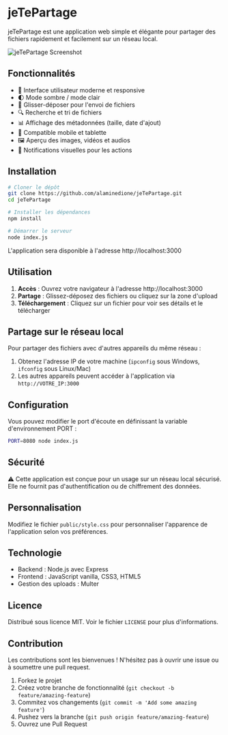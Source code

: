 # jeTePartage

jeTePartage est une application web simple et élégante pour partager des fichiers rapidement et facilement sur un réseau local.

![jeTePartage Screenshot](screenshot.png)

## Fonctionnalités

- 🚀 Interface utilisateur moderne et responsive
- 🌓 Mode sombre / mode clair
- 📁 Glisser-déposer pour l'envoi de fichiers
- 🔍 Recherche et tri de fichiers
- 📊 Affichage des métadonnées (taille, date d'ajout)
- 📱 Compatible mobile et tablette
- 🖼️ Aperçu des images, vidéos et audios
- 🔔 Notifications visuelles pour les actions

## Installation

```bash
# Cloner le dépôt
git clone https://github.com/alaminedione/jeTePartage.git
cd jeTePartage

# Installer les dépendances
npm install

# Démarrer le serveur
node index.js
```

L'application sera disponible à l'adresse http://localhost:3000

## Utilisation

1. **Accès** : Ouvrez votre navigateur à l'adresse http://localhost:3000
2. **Partage** : Glissez-déposez des fichiers ou cliquez sur la zone d'upload
3. **Téléchargement** : Cliquez sur un fichier pour voir ses détails et le télécharger

## Partage sur le réseau local

Pour partager des fichiers avec d'autres appareils du même réseau :

1. Obtenez l'adresse IP de votre machine (`ipconfig` sous Windows, `ifconfig` sous Linux/Mac)
2. Les autres appareils peuvent accéder à l'application via `http://VOTRE_IP:3000`

## Configuration

Vous pouvez modifier le port d'écoute en définissant la variable d'environnement PORT :

```bash
PORT=8080 node index.js
```

## Sécurité

⚠️ Cette application est conçue pour un usage sur un réseau local sécurisé. Elle ne fournit pas d'authentification ou de chiffrement des données.

## Personnalisation

Modifiez le fichier `public/style.css` pour personnaliser l'apparence de l'application selon vos préférences.

## Technologie

- Backend : Node.js avec Express
- Frontend : JavaScript vanilla, CSS3, HTML5
- Gestion des uploads : Multer

## Licence

Distribué sous licence MIT. Voir le fichier `LICENSE` pour plus d'informations.

## Contribution

Les contributions sont les bienvenues ! N'hésitez pas à ouvrir une issue ou à soumettre une pull request.

1. Forkez le projet
2. Créez votre branche de fonctionnalité (`git checkout -b feature/amazing-feature`)
3. Commitez vos changements (`git commit -m 'Add some amazing feature'`)
4. Pushez vers la branche (`git push origin feature/amazing-feature`)
5. Ouvrez une Pull Request
